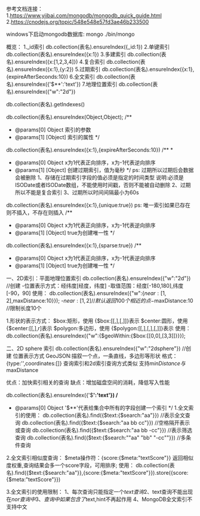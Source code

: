 参考文档连接：
1.https://www.yiibai.com/mongodb/mongodb_quick_guide.html
2.https://cnodejs.org/topic/548e548e57fd3ae46b233500

windows下启动mongodb数据库: mongo ./bin/mongo

概览：
1._id索引        db.collection(表名).ensureIndex({_id:1})
2.单键索引       db.collection(表名).ensureIndex({x:1})
3.多建索引       db.collection(表名).ensureIndex({x:[1,2,3,4]})
4.复合索引       db.collection(表名).ensureIndex({x:1},{y:2})
5.过期索引       db.collection(表名).ensureIndex({x:1},{expireAfterSeconds:10})
6.全文索引       db.collection(表名).ensureIndex({'$**':'text'})
7.地理位置索引   db.collection(表名).ensureIndex({"w":"2d"})

<!-- 查看集合的索引情况 -->
db.collection(表名).getIndexes()

<!-- 创建索引 -->
db.collection(表名).ensureIndex(Object,Object);
/**
 * @params[0]  Object   索引的参数
 * @params[1]  [Object] 索引的属性
 */

<!-- 创建过期索引 -->
db.collection(表名).ensureIndex({x:1},{expireAfterSeconds:10}) 
/**
 * 
 * @params[0]  Object   x为1代表正向排序，x为-1代表逆向排序
 * @params[1]  [Object] 创建过期索引，值为毫秒
 */
ps: 过期所以过期后会数据会被删除
1、存储在过期索引字段的值必须是指定的时间类型
	说明:必须是ISODate或者ISODate数组，不能使用时间戳，否则不能被自动删除
2、过期所以不能是复合索引
3、过期所以时间间隔最小为60s

<!-- 创建唯一索引 -->
db.collection(表名).ensureIndex({x:1},{unique:true}) 
ps: 唯一索引如果已存在则不插入，不存在则插入
/**
 * @params[0]  Object   x为1代表正向排序，x为-1代表逆向排序
 * @params[1]  [Object] true为创建唯一性
 */

<!-- 创建稀疏索引 -->
db.collection(表名).ensureIndex({x:1},{sparse:true}) 
/**
 * @params[0]  Object   x为1代表正向排序，x为-1代表逆向排序
 * @params[1]  [Object] true为创建唯一性
 */

<!-- 创建地理位置索引 -->
一、2D索引：平面地理位置索引
db.collection(表名).ensureIndex({"w":"2d"}) //创建
-位置表示方式：经纬度[经度，纬度]
-取值范围：经度[-180,180],纬度[-90，90]
使用：
db.collection(表名).ensureIndex({"w":{$near:[1,2],$maxDistance:10}});
-$near:[1,2] //默认返回100个相近的点
-$maxDistance:10 //限制长度10个

1.形状的表示方式：
$box:矩形，使用   {$box:[[<x1>,<y1>],[<x2>,<y2>]]}表示
$center:圆形，使用   {$center:[[<x1>,<y1>],r]表示
$polygon:多边形，使用  {$polygon:[[<x1>,<y1>],[<x2>,<y2>],[<x3>,<y3>]]}表示
使用：
db.collection(表名).ensureIndex({"w":{$geoWithin:{$box:[[0,0],[3,3]]}}});

二、2D sphere 索引
db.collection(表名).ensureIndex({"w":"2dsphere"}) //创建
位置表示方式
GeoJSON:描叙一个点，一条直线，多边形等形状
格式：{type:'',coordinates:[<coordinates>]}
查询索引和2d索引查询方式类似
支持$minDistance与$maxDistance

优点：加快索引相关的查询
缺点：增加磁盘空间的消耗，降低写入性能

<!-- 创建全文索引 -->
db.collection(表名).ensureIndex({'$**':'text'})
/**
 * @params[0]  Object   '$**'代表给集合中所有的字段创建一个索引
 */
1.全文索引的使用：
db.collection(表名).find({$text:{$search:"aa"}}) //表示全文查询
db.collection(表名).find({$text:{$search:"aa bb cc"}}) //空格隔开表示或查询
db.collection(表名).find({$text:{$search:"aa bb -cc"}}) //表示筛选查询
db.collection(表名).find({$text:{$search:"\"aa\" \"bb\" \"-cc\""}}) //多条件查询

2.全文索引相似度查询：
$meta操作符：{score:{$meta:"textScore"}} 返回相似度权重,查询结果会多一个score字段，可用排序;
使用：
db.collection(表名).find({$text:{$search:"aa"}},{score:{$meta:"textScore"}}).store({score:{$meta:"textScore"}}) 

3.全文索引的使用限制：
1、每次查询只能指定一个$text查询
2、$text查询不能出现在$nor查询中
3、查询中如果包含了$text,hint不再起作用
4、MongoDB全文索引不支持中文


